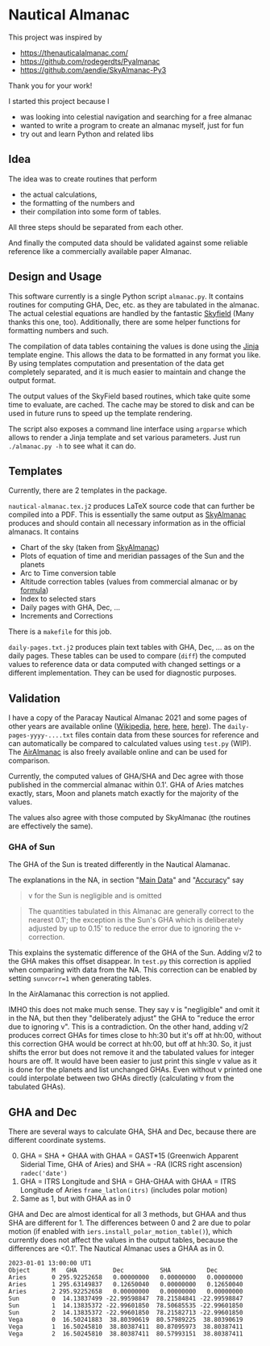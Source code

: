 # Nautical Almanac

This project was inspired by

- https://thenauticalalmanac.com/
- https://github.com/rodegerdts/Pyalmanac
- https://github.com/aendie/SkyAlmanac-Py3

Thank you for your work!

I started this project because I

- was looking into celestial navigation and searching for a free almanac
- wanted to write a program to create an almanac myself, just for fun
- try out and learn Python and related libs

## Idea

The idea was to create routines that perform

- the actual calculations,
- the formatting of the numbers and
- their compilation into some form of tables.

All three steps should be separated from each other.

And finally the computed data should be validated against some reliable reference like a commercially available paper Almanac.

## Design and Usage

This software currently is a single Python script `almanac.py`. It contains routines for computing GHA, Dec, etc. as they are tabulated in the almanac. The actual celestial equations are handled by the fantastic [Skyfield](https://rhodesmill.org/skyfield/) (Many thanks this one, too). Additionally, there are some helper functions for formatting numbers and such.

The compilation of data tables containing the values is done using the [Jinja](https://jinja.palletsprojects.com/) template engine. This allows the data to be formatted in any format you like. By using templates computation and presentation of the data get completely separated, and it is much easier to maintain and change the output format.

The output values of the SkyField based routines, which take quite some time to evaluate, are cached. The cache may be stored to disk and can be used in future runs to speed up the template rendering.

The script also exposes a command line interface using `argparse` which allows to render a Jinja template and set various parameters. Just run `./almanac.py -h` to see what it can do.

## Templates

Currently, there are 2 templates in the package.

`nautical-almanac.tex.j2` produces LaTeX source code that can further be compiled into a PDF. This is essentially the same output as [SkyAlmanac](https://github.com/aendie/SkyAlmanac-Py3) produces and should contain all necessary information as in the official almanacs. It contains

- Chart of the sky (taken from [SkyAlmanac](https://github.com/aendie/SkyAlmanac-Py3))
- Plots of equation of time and meridian passages of the Sun and the planets
- Arc to Time conversion table
- Altitude correction tables (values from commercial almanac or by [formula](https://en.wikipedia.org/wiki/Atmospheric_refraction#Calculating_refraction))
- Index to selected stars
- Daily pages with GHA, Dec, ...
- Increments and Corrections

There is a `makefile` for this job.

`daily-pages.txt.j2` produces plain text tables with GHA, Dec, ... as on the daily pages. These tables can be used to compare (`diff`) the computed values to reference data or data computed with changed settings or a different implementation. They can be used for diagnostic purposes.

## Validation

I have a copy of the Paracay Nautical Almanac 2021 and some pages of other years are available online ([Wikipedia](https://en.wikipedia.org/wiki/Nautical_almanac), [here](https://maritimesafetyinnovationlab.org/wp-content/uploads/2015/01/nautical-almanac-1981.pdf), [here](https://www.dco.uscg.mil/Portals/9/NMC/pdfs/examinations/10_1981_nautical_almanac.pdf), [here](http://fer3.com/arc/imgx/Nautical-Almanac-1981-(ReedNavigation.com-edit).pdf)). The `daily-pages-yyyy-....txt` files contain data from these sources for reference and can automatically be compared to calculated values using `test.py` (WIP). The [AirAlmanac](https://aa.usno.navy.mil/downloads/publications/aira23_all.pdf) is also freely available online and can be used for comparison.

Currently, the computed values of GHA/SHA and Dec agree with those published in the commercial almanac within 0.1'. GHA of Aries matches exactly, stars, Moon and planets match exactly for the majority of the values.

The values also agree with those computed by SkyAlmanac (the routines are effectively the same).

### GHA of Sun

The GHA of the Sun is treated differently in the Nautical Alamanac.

The explanations in the NA, in section "[Main Data](exp1.png)" and "[Accuracy](exp2.png)" say

> v for the Sun is negligible and is omitted

> The quantities tabulated in this Almanac are generally correct to the nearest 0.1'; the exception is the Sun's GHA which is deliberately adjusted by up to 0.15' to reduce the error due to ignoring the v-correction.

This explains the systematic difference of the GHA of the Sun. Adding v/2 to the GHA makes this offset disappear. In `test.py` this correction is applied when comparing with data from the NA. This correction can be enabled by setting `sunvcorr=1` when generating tables.

In the AirAlamanac this correction is not applied.

IMHO this does not make much sense. They say v is "negligible" and omit it in the NA, but then they "deliberately adjust" the GHA to "reduce the error due to ignoring v". This is a contradiction. On the other hand, adding v/2 produces correct GHAs for times close to hh:30 but it's off at hh:00, without this correction GHA would be correct at hh:00, but off at hh:30. So, it just shifts the error but does not remove it and the tabulated values for integer hours are off. It would have been easier to just print this single v value as it is done for the planets and list unchanged GHAs. Even without v printed one could interpolate between two GHAs directly (calculating v from the tabulated GHAs).

## GHA and Dec

There are several ways to calculate GHA, SHA and Dec, because there are different coordinate systems.

0. GHA = SHA + GHAA with GHAA = GAST*15 (Greenwich Apparent Siderial Time, GHA of Aries) and SHA = -RA (ICRS right ascension) `radec('date')`
1. GHA = ITRS Longitude and SHA = GHA-GHAA with GHAA = ITRS Longitude of Aries `frame_latlon(itrs)` (includes polar motion)
2. Same as 1, but with GHAA as in 0

GHA and Dec are almost identical for all 3 methods, but GHAA and thus SHA are different for 1. The differences between 0 and 2 are due to polar motion (if enabled with `iers.install_polar_motion_table()`), which currently does not affect the values in the output tables, because the differences are <0.1'. The Nautical Almanac uses a GHAA as in 0.

```
2023-01-01 13:00:00 UT1
Object      M   GHA          Dec          SHA          Dec
Aries       0 295.92252658   0.00000000   0.00000000   0.00000000 
Aries       1 295.63149837   0.12650040   0.00000000   0.12650040 
Aries       2 295.92252658   0.00000000   0.00000000   0.00000000 
Sun         0  14.13837499 -22.99598847  78.21584841 -22.99598847 
Sun         1  14.13835372 -22.99601850  78.50685535 -22.99601850 
Sun         2  14.13835372 -22.99601850  78.21582713 -22.99601850 
Vega        0  16.50241883  38.80390619  80.57989225  38.80390619 
Vega        1  16.50245810  38.80387411  80.87095973  38.80387411 
Vega        2  16.50245810  38.80387411  80.57993151  38.80387411 
```